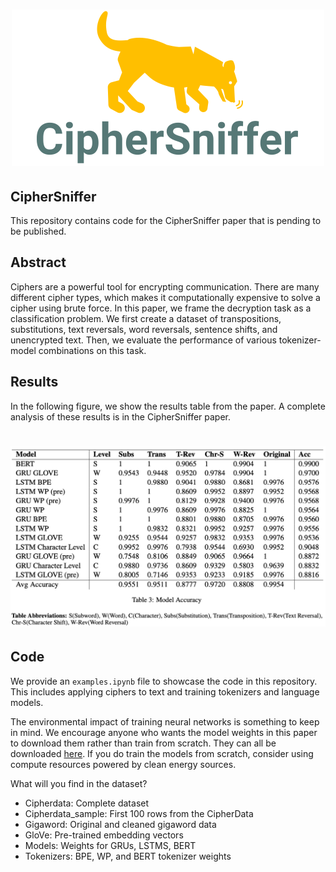 <h1 align="center">
<img src="./imgs/Logo.svg" alt="CipherSniffer Logo" width="500">
</h1>

## CipherSniffer

This repository contains code for the CipherSniffer paper that is pending to be published.

## Abstract

Ciphers are a powerful tool for encrypting communication. There are many different cipher types, which makes it computationally expensive to solve a cipher using brute force. In this paper, we frame the decryption task as a classification problem. We first create a dataset of transpositions, substitutions, text reversals, word reversals, sentence shifts, and unencrypted text. Then, we evaluate the performance of various tokenizer-model combinations on this task.

## Results

In the following figure, we show the results table from the paper. A complete analysis of these results is in the CipherSniffer paper.

<h1 align="center">
<img src="./imgs/model_results.jpg" alt="Model Results" width="1000">
</h1>

## Code

We provide an `examples.ipynb` file to showcase the code in this repository. This includes applying ciphers to text and training tokenizers and language models.

The environmental impact of training neural networks is something to keep in mind. We encourage anyone who wants the model weights in this paper to download them rather than train from scratch. They can all be downloaded [here](https://www.kaggle.com/datasets/brendanartley/cipherdata). If you do train the models from scratch, consider using compute resources powered by clean energy sources.

What will you find in the dataset?
- Cipherdata: Complete dataset
- Cipherdata_sample: First 100 rows from the CipherData
- Gigaword: Original and cleaned gigaword data
- GloVe: Pre-trained embedding vectors
- Models: Weights for GRUs, LSTMS, BERT
- Tokenizers: BPE, WP, and BERT tokenizer weights
